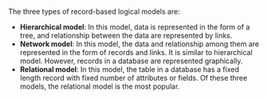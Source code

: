 The three types of record-based logical models are:
- **Hierarchical model**: In this model, data is represented in the form of a tree, and relationship between the data are represented by links.
- **Network model**: In this model, the data and relationship among them are represented in the form of records and links. It is similar to hierarchical model. However, records in a database are represented graphically.
- **Relational model**: In this model, the table in a database has a fixed length record with fixed number of attributes or fields. Of these three models, the relational model is the most popular.